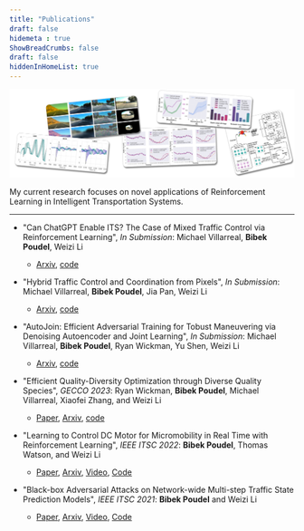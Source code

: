 ```yaml
---
title: "Publications"
draft: false
hidemeta : true
ShowBreadCrumbs: false
draft: false
hiddenInHomeList: true
---
```

![image](images/publications.png)
<!-- 
I have published my work in conferences such as ITSC and GECCO. -->

My current research focuses on novel applications of Reinforcement Learning in Intelligent Transportation Systems.

-------------------

- "Can ChatGPT Enable ITS? The Case of Mixed Traffic Control via Reinforcement Learning", *In Submission*: Michael Villarreal, __Bibek Poudel__, Weizi Li
    - [Arxiv](/handler/), [code](/handler/)

- "Hybrid Traffic Control and Coordination from Pixels", *In Submission*: Michael Villarreal, __Bibek Poudel__, Jia Pan, Weizi Li
    - [Arxiv](https://arxiv.org/pdf/2302.09167.pdf), [code](/handler/)

- "AutoJoin: Efficient Adversarial Training for Tobust Maneuvering via Denoising Autoencoder and Joint Learning", *In Submission*: Michael Villarreal, __Bibek Poudel__, Ryan Wickman, Yu Shen, Weizi Li
    - [Arxiv](https://arxiv.org/pdf/2205.10933.pdf), [code](/handler/)

- "Efficient Quality-Diversity Optimization through Diverse Quality Species", *GECCO 2023*: Ryan Wickman, __Bibek Poudel__, Michael Villarreal, Xiaofei Zhang, and Weizi Li
    - [Paper](/handler/), [Arxiv](https://arxiv.org/abs/2304.07425), [code](https://github.com/rwickman/NEAT_RL)

- "Learning to Control DC Motor for Micromobility in Real Time with Reinforcement Learning", *IEEE ITSC 2022*: __Bibek Poudel__, Thomas Watson, and Weizi Li
    - [Paper](10.1109/ITSC55140.2022.9921919), [Arxiv](https://arxiv.org/abs/2108.00138), [Video](https://www.youtube.com/watch?v=TgZS54wQ3ss), [Code](https://github.com/poudel-bibek/NFQ_Golf_Cart)

- "Black-box Adversarial Attacks on Network-wide Multi-step Traffic State Prediction Models", *IEEE ITSC 2021*: __Bibek Poudel__ and Weizi Li
    - [Paper](https://doi.org/10.1109/ITSC48978.2021.9564671), [Arxiv](https://arxiv.org/abs/2110.08712), [Video](https://www.youtube.com/watch?v=yxOBCIl1o-Y), [Code](https://github.com/poudel-bibek/black_box_traffic)
